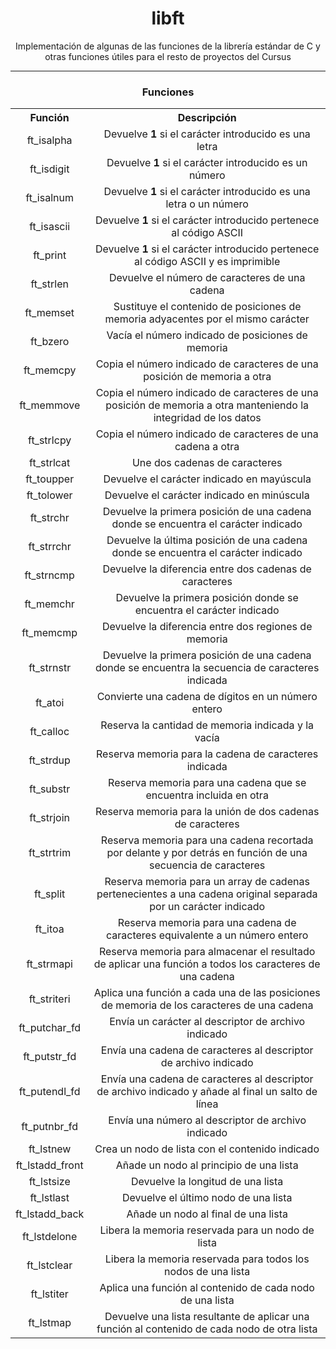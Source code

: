 <p align="center">
   <h1 align="center">libft</h1>
</p>

<p align="center">
   Implementación de algunas de las funciones de la librería estándar de C y otras funciones útiles para el resto de proyectos del Cursus
</p>

---

<p align="center">
   <h3 align="center">Funciones</h3>
</p>

<table align="center">
  <tr>
    <th>Función</th>
    <th>Descripción</th>
  </tr>
  <tr>
    <td align="center">ft_isalpha</td>
    <td align="center">Devuelve <b>1</b> si el carácter introducido es una letra</td>
  </tr>
  <tr>
    <td align="center">ft_isdigit</td>
    <td align="center">Devuelve <b>1</b> si el carácter introducido es un número</td>
  </tr>
  <tr>
    <td align="center">ft_isalnum</td>
    <td align="center">Devuelve <b>1</b> si el carácter introducido es una letra o un número</td>
  </tr>
  <tr>
    <td align="center">ft_isascii</td>
    <td align="center">Devuelve <b>1</b> si el carácter introducido pertenece al código ASCII</td>
  </tr>
  <tr>
    <td align="center">ft_print</td>
    <td align="center">Devuelve <b>1</b> si el carácter introducido pertenece al código ASCII y es imprimible</td>
  </tr>
  <tr>
    <td align="center">ft_strlen</td>
    <td align="center">Devuelve el número de caracteres de una cadena</td>
  </tr>
  <tr>
    <td align="center">ft_memset</td>
    <td align="center">Sustituye el contenido de posiciones de memoria adyacentes por el mismo carácter</td>
  </tr>
  <tr>
    <td align="center">ft_bzero</td>
    <td align="center">Vacía el número indicado de posiciones de memoria</td>
  </tr>
  <tr>
    <td align="center">ft_memcpy</td>
    <td align="center">Copia el número indicado de caracteres de una posición de memoria a otra</td>
  </tr>
  <tr>
    <td align="center">ft_memmove</td>
    <td align="center">Copia el número indicado de caracteres de una posición de memoria a otra manteniendo la integridad de los datos</td>
  </tr>
  <tr>
    <td align="center">ft_strlcpy</td>
    <td align="center">Copia el número indicado de caracteres de una cadena a otra</td>
  </tr>
  <tr>
    <td align="center">ft_strlcat</td>
    <td align="center">Une dos cadenas de caracteres</td>
  </tr>
  <tr>
    <td align="center">ft_toupper</td>
    <td align="center">Devuelve el carácter indicado en mayúscula</td>
  </tr>
  <tr>
    <td align="center">ft_tolower</td>
    <td align="center">Devuelve el carácter indicado en minúscula</td>
  </tr>
  <tr>
    <td align="center">ft_strchr</td>
    <td align="center">Devuelve la primera posición de una cadena donde se encuentra el carácter indicado</td>
  </tr>
  <tr>
    <td align="center">ft_strrchr</td>
    <td align="center">Devuelve la última posición de una cadena donde se encuentra el carácter indicado</td>
  </tr>
  <tr>
    <td align="center">ft_strncmp</td>
    <td align="center">Devuelve la diferencia entre dos cadenas de caracteres</td>
  </tr>
  <tr>
    <td align="center">ft_memchr</td>
    <td align="center">Devuelve la primera posición donde se encuentra el carácter indicado</td>
  </tr>
  <tr>
    <td align="center">ft_memcmp</td>
    <td align="center">Devuelve la diferencia entre dos regiones de memoria</td>
  </tr>
  <tr>
    <td align="center">ft_strnstr</td>
    <td align="center">Devuelve la primera posición de una cadena donde se encuentra la secuencia de caracteres indicada</td>
  </tr>
  <tr>
    <td align="center">ft_atoi</td>
    <td align="center">Convierte una cadena de dígitos en un número entero</td>
  </tr>
  <tr>
    <td align="center">ft_calloc</td>
    <td align="center">Reserva la cantidad de memoria indicada y la vacía</td>
  </tr>
  <tr>
    <td align="center">ft_strdup</td>
    <td align="center">Reserva memoria para la cadena de caracteres indicada</td>
  </tr>
  <tr>
    <td align="center">ft_substr</td>
    <td align="center">Reserva memoria para una cadena que se encuentra incluida en otra</td>
  </tr>
  <tr>
    <td align="center">ft_strjoin</td>
    <td align="center">Reserva memoria para la unión de dos cadenas de caracteres</td>
  </tr>
  <tr>
    <td align="center">ft_strtrim</td>
    <td align="center">Reserva memoria para una cadena recortada por delante y por detrás en función de una secuencia de caracteres</td>
  </tr>
  <tr>
    <td align="center">ft_split</td>
    <td align="center">Reserva memoria para un array de cadenas pertenecientes a una cadena original separada por un carácter indicado</td>
  </tr>
  <tr>
    <td align="center">ft_itoa</td>
    <td align="center">Reserva memoria para una cadena de caracteres equivalente a un número entero</td>
  </tr>
  <tr>
    <td align="center">ft_strmapi</td>
    <td align="center">Reserva memoria para almacenar el resultado de aplicar una función a todos los caracteres de una cadena</td>
  </tr>
  <tr>
    <td align="center">ft_striteri</td>
    <td align="center">Aplica una función a cada una de las posiciones de memoria de los caracteres de una cadena</td>
  </tr>
  <tr>
    <td align="center">ft_putchar_fd</td>
    <td align="center">Envía un carácter al descriptor de archivo indicado</td>
  </tr>
  <tr>
    <td align="center">ft_putstr_fd</td>
    <td align="center">Envía una cadena de caracteres al descriptor de archivo indicado</td>
  </tr>
  <tr>
    <td align="center">ft_putendl_fd</td>
    <td align="center">Envía una cadena de caracteres al descriptor de archivo indicado y añade al final un salto de línea</td>
  </tr>
  <tr>
    <td align="center">ft_putnbr_fd</td>
    <td align="center">Envía una número al descriptor de archivo indicado</td>
  </tr>
  <tr>
    <td align="center">ft_lstnew</td>
    <td align="center">Crea un nodo de lista con el contenido indicado</td>
  </tr>
  <tr>
    <td align="center">ft_lstadd_front</td>
    <td align="center">Añade un nodo al principio de una lista</td>
  </tr>
  <tr>
    <td align="center">ft_lstsize</td>
    <td align="center">Devuelve la longitud de una lista</td>
  </tr>
  <tr>
    <td align="center">ft_lstlast</td>
    <td align="center">Devuelve el último nodo de una lista</td>
  </tr>
  <tr>
    <td align="center">ft_lstadd_back</td>
    <td align="center">Añade un nodo al final de una lista</td>
  </tr>
  <tr>
    <td align="center">ft_lstdelone</td>
    <td align="center">Libera la memoria reservada para un nodo de lista</td>
  </tr>
  <tr>
    <td align="center">ft_lstclear</td>
    <td align="center">Libera la memoria reservada para todos los nodos de una lista</td>
  </tr>
  <tr>
    <td align="center">ft_lstiter</td>
    <td align="center">Aplica una función al contenido de cada nodo de una lista</td>
  </tr>
  <tr>
    <td align="center">ft_lstmap</td>
    <td align="center">Devuelve una lista resultante de aplicar una función al contenido de cada nodo de otra lista</td>
  </tr>
</table>
